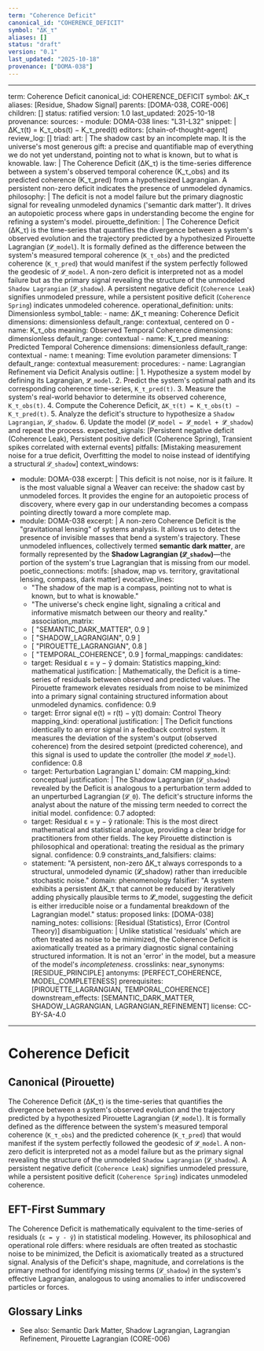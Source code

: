 ```yaml
---
term: "Coherence Deficit"
canonical_id: "COHERENCE_DEFICIT"
symbol: "ΔK_τ"
aliases: []
status: "draft"
version: "0.1"
last_updated: "2025-10-18"
provenance: ["DOMA-038"]
---
```


---
term: Coherence Deficit
canonical_id: COHERENCE_DEFICIT
symbol: ΔK_τ
aliases: [Residue, Shadow Signal]
parents: [DOMA-038, CORE-006]
children: []
status: ratified
version: 1.0
last_updated: 2025-10-18
provenance:
  sources:
    - module: DOMA-038
      lines: "L31-L32"
      snippet: |
        ΔK_τ(t) = K_τ_obs(t) − K_τ_pred(t)
  editors: [chain-of-thought-agent]
  review_log: []
triad:
  art: |
    The shadow cast by an incomplete map. It is the universe's most generous gift: a precise and quantifiable map of everything we do not yet understand, pointing not to what is known, but to what is knowable.
  law: |
    The Coherence Deficit (ΔK_τ) is the time-series difference between a system's observed temporal coherence (K_τ_obs) and its predicted coherence (K_τ_pred) from a hypothesized Lagrangian. A persistent non-zero deficit indicates the presence of unmodeled dynamics.
  philosophy: |
    The deficit is not a model failure but the primary diagnostic signal for revealing unmodeled dynamics ('semantic dark matter'). It drives an autopoietic process where gaps in understanding become the engine for refining a system's model.
pirouette_definition: |
  The Coherence Deficit (ΔK_τ) is the time-series that quantifies the divergence between a system's observed evolution and the trajectory predicted by a hypothesized Pirouette Lagrangian (`𝓛̂_model`). It is formally defined as the difference between the system's measured temporal coherence (`K_τ_obs`) and the predicted coherence (`K_τ_pred`) that would manifest if the system perfectly followed the geodesic of `𝓛̂_model`. A non-zero deficit is interpreted not as a model failure but as the primary signal revealing the structure of the unmodeled `Shadow Lagrangian` (`𝓛_shadow`). A persistent negative deficit (`Coherence Leak`) signifies unmodeled pressure, while a persistent positive deficit (`Coherence Spring`) indicates unmodeled coherence.
operational_definition:
  units: Dimensionless
  symbol_table:
    - name: ΔK_τ
      meaning: Coherence Deficit
      dimensions: dimensionless
      default_range: contextual, centered on 0
    - name: K_τ_obs
      meaning: Observed Temporal Coherence
      dimensions: dimensionless
      default_range: contextual
    - name: K_τ_pred
      meaning: Predicted Temporal Coherence
      dimensions: dimensionless
      default_range: contextual
    - name: t
      meaning: Time evolution parameter
      dimensions: T
      default_range: contextual
  measurement:
    procedures:
      - name: Lagrangian Refinement via Deficit Analysis
        outline: |
          1. Hypothesize a system model by defining its Lagrangian, `𝓛̂_model`.
          2. Predict the system's optimal path and its corresponding coherence time-series, `K_τ_pred(t)`.
          3. Measure the system's real-world behavior to determine its observed coherence, `K_τ_obs(t)`.
          4. Compute the Coherence Deficit, `ΔK_τ(t) = K_τ_obs(t) − K_τ_pred(t)`.
          5. Analyze the deficit's structure to hypothesize a `Shadow Lagrangian`, `𝓛_shadow`.
          6. Update the model (`𝓛̂_model ← 𝓛̂_model + 𝓛̂_shadow`) and repeat the process.
        expected_signals: [Persistent negative deficit (Coherence Leak), Persistent positive deficit (Coherence Spring), Transient spikes correlated with external events]
        pitfalls: [Mistaking measurement noise for a true deficit, Overfitting the model to noise instead of identifying a structural `𝓛_shadow`]
context_windows:
  - module: DOMA-038
    excerpt: |
      This deficit is not noise, nor is it failure. It is the most valuable signal a Weaver can receive: the shadow cast by unmodeled forces. It provides the engine for an autopoietic process of discovery, where every gap in our understanding becomes a compass pointing directly toward a more complete map.
  - module: DOMA-038
    excerpt: |
      A non-zero Coherence Deficit is the "gravitational lensing" of systems analysis. It allows us to detect the presence of invisible masses that bend a system's trajectory. These unmodeled influences, collectively termed **semantic dark matter**, are formally represented by the **Shadow Lagrangian (`𝓛_shadow`)**—the portion of the system's true Lagrangian that is missing from our model.
poetic_connections:
  motifs: [shadow, map vs. territory, gravitational lensing, compass, dark matter]
  evocative_lines:
    - "The shadow of the map is a compass, pointing not to what is known, but to what is knowable."
    - "The universe's check engine light, signaling a critical and informative mismatch between our theory and reality."
  association_matrix:
    - [ "SEMANTIC_DARK_MATTER", 0.9 ]
    - [ "SHADOW_LAGRANGIAN", 0.9 ]
    - [ "PIROUETTE_LAGRANGIAN", 0.8 ]
    - [ "TEMPORAL_COHERENCE", 0.9 ]
formal_mappings:
  candidates:
    - target: Residual ε = y − ŷ
      domain: Statistics
      mapping_kind: mathematical
      justification: |
        Mathematically, the Deficit is a time-series of residuals between observed and predicted values. The Pirouette framework elevates residuals from noise to be minimized into a primary signal containing structured information about unmodeled dynamics.
      confidence: 0.9
    - target: Error signal e(t) = r(t) − y(t)
      domain: Control Theory
      mapping_kind: operational
      justification: |
        The Deficit functions identically to an error signal in a feedback control system. It measures the deviation of the system's output (observed coherence) from the desired setpoint (predicted coherence), and this signal is used to update the controller (the model `𝓛̂_model`).
      confidence: 0.8
    - target: Perturbation Lagrangian L'
      domain: CM
      mapping_kind: conceptual
      justification: |
        The Shadow Lagrangian (`𝓛_shadow`) revealed by the Deficit is analogous to a perturbation term added to an unperturbed Lagrangian (`𝓛_0`). The deficit's structure informs the analyst about the nature of the missing term needed to correct the initial model.
      confidence: 0.7
  adopted:
    - target: Residual ε = y − ŷ
      rationale: This is the most direct mathematical and statistical analogue, providing a clear bridge for practitioners from other fields. The key Pirouette distinction is philosophical and operational: treating the residual as the primary signal.
      confidence: 0.9
constraints_and_falsifiers:
  claims:
    - statement: "A persistent, non-zero ΔK_τ always corresponds to a structural, unmodeled dynamic (𝓛_shadow) rather than irreducible stochastic noise."
      domain: phenomenology
      falsifier: "A system exhibits a persistent ΔK_τ that cannot be reduced by iteratively adding physically plausible terms to 𝓛̂_model, suggesting the deficit is either irreducible noise or a fundamental breakdown of the Lagrangian model."
      status: proposed
      links: [DOMA-038]
naming_notes:
  collisions: [Residual (Statistics), Error (Control Theory)]
  disambiguation: |
    Unlike statistical 'residuals' which are often treated as noise to be minimized, the Coherence Deficit is axiomatically treated as a primary diagnostic signal containing structured information. It is not an 'error' in the model, but a measure of the model's *incompleteness*.
crosslinks:
  near_synonyms: [RESIDUE_PRINCIPLE]
  antonyms: [PERFECT_COHERENCE, MODEL_COMPLETENESS]
  prerequisites: [PIROUETTE_LAGRANGIAN, TEMPORAL_COHERENCE]
  downstream_effects: [SEMANTIC_DARK_MATTER, SHADOW_LAGRANGIAN, LAGRANGIAN_REFINEMENT]
license: CC-BY-SA-4.0
---

# Coherence Deficit

## Canonical (Pirouette)
The Coherence Deficit (ΔK_τ) is the time-series that quantifies the divergence between a system's observed evolution and the trajectory predicted by a hypothesized Pirouette Lagrangian (`𝓛̂_model`). It is formally defined as the difference between the system's measured temporal coherence (`K_τ_obs`) and the predicted coherence (`K_τ_pred`) that would manifest if the system perfectly followed the geodesic of `𝓛̂_model`. A non-zero deficit is interpreted not as a model failure but as the primary signal revealing the structure of the unmodeled `Shadow Lagrangian` (`𝓛_shadow`). A persistent negative deficit (`Coherence Leak`) signifies unmodeled pressure, while a persistent positive deficit (`Coherence Spring`) indicates unmodeled coherence.

## EFT-First Summary
The Coherence Deficit is mathematically equivalent to the time-series of residuals (`ε = y - ŷ`) in statistical modeling. However, its philosophical and operational role differs: where residuals are often treated as stochastic noise to be minimized, the Deficit is axiomatically treated as a structured signal. Analysis of the Deficit's shape, magnitude, and correlations is the primary method for identifying missing terms (`𝓛_shadow`) in the system's effective Lagrangian, analogous to using anomalies to infer undiscovered particles or forces.

## Glossary Links
- See also: Semantic Dark Matter, Shadow Lagrangian, Lagrangian Refinement, Pirouette Lagrangian (CORE-006)